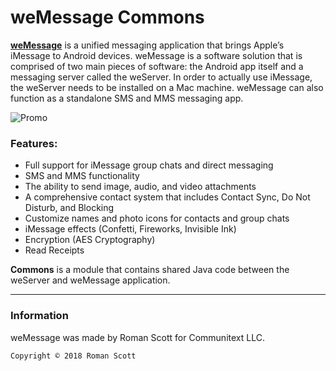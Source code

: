 # weMessage Commons

[**weMessage**](https://wemessageapp.com) is a unified messaging application that brings Apple’s iMessage to Android devices. weMessage is a software solution that is comprised of two main pieces of software: the Android app itself and a messaging server called the weServer. In order to actually use iMessage, the weServer needs to be installed on a Mac machine. weMessage can also function as a standalone SMS and MMS messaging app.

![Promo](https://wemessageapp.com/promotional/weMessage-Feature.png)

### Features:
* Full support for iMessage group chats and direct messaging
* SMS and MMS functionality
* The ability to send image, audio, and video attachments
* A comprehensive contact system that includes Contact Sync, Do Not Disturb, and Blocking
* Customize names and photo icons for contacts and group chats
* iMessage effects (Confetti, Fireworks, Invisible Ink)
* Encryption (AES Cryptography)
* Read Receipts

**Commons** is a module that contains shared Java code between the weServer and weMessage application.

---

### Information

weMessage was made by Roman Scott for Communitext LLC.

    Copyright © 2018 Roman Scott